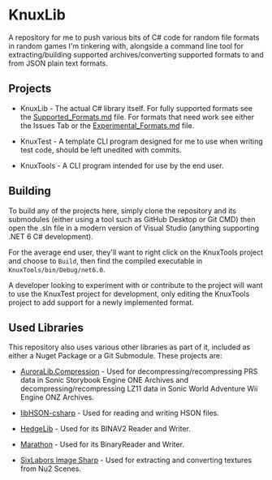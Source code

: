 # KnuxLib

A repository for me to push various bits of C# code for random file formats in random games I'm tinkering with, alongside a command line tool for extracting/building supported archives/converting supported formats to and from JSON plain text formats.

## Projects

- KnuxLib - The actual C# library itself. For fully supported formats see the [Supported_Formats.md](Supported_Formats.md) file. For formats that need work see either the Issues Tab or the [Experimental_Formats.md](Experimental_Formats.md) file.

- KnuxTest - A template CLI program designed for me to use when writing test code, should be left unedited with commits.

- KnuxTools - A CLI program intended for use by the end user.

## Building

To build any of the projects here, simply clone the repository and its submodules (either using a tool such as GitHub Desktop or Git CMD) then open the .sln file in a modern version of Visual Studio (anything supporting .NET 6 C# development).

For the average end user, they'll want to right click on the KnuxTools project and choose to `Build`, then find the compiled executable in `KnuxTools/bin/Debug/net6.0`.

A developer looking to experiment with or contribute to the project will want to use the KnuxTest project for development, only editing the KnuxTools project to add support for a newly implemented format.

## Used Libraries

This repository also uses various other libraries as part of it, included as either a Nuget Package or a Git Submodule. These projects are:

- [AuroraLib.Compression](https://github.com/Venomalia/AuroraLib.Compression) - Used for decompressing/recompressing PRS data in Sonic Storybook Engine ONE Archives and decompressing/recompressing LZ11 data in Sonic World Adventure Wii Engine ONZ Archives.

- [libHSON-csharp](https://github.com/hedge-dev/libHSON-csharp) - Used for reading and writing HSON files.

- [HedgeLib](https://github.com/Radfordhound/HedgeLib/tree/master) - Used for its BINAV2 Reader and Writer.

- [Marathon](https://github.com/Big-Endian-32/Marathon) - Used for its BinaryReader and Writer.

- [SixLabors Image Sharp](https://github.com/SixLabors/ImageSharp) - Used for extracting and converting textures from Nu2 Scenes.
